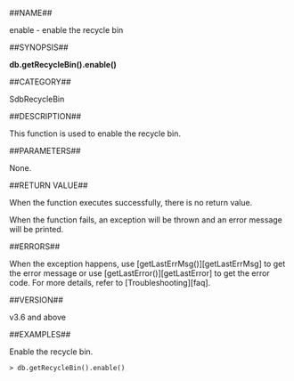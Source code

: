 ##NAME##

enable - enable the recycle bin

##SYNOPSIS##

**db.getRecycleBin().enable()**

##CATEGORY##

SdbRecycleBin

##DESCRIPTION##

This function is used to enable the recycle bin.

##PARAMETERS##

None.

##RETURN VALUE##

When the function executes successfully, there is no return value.

When the function fails, an exception will be thrown and an error message will be printed.

##ERRORS##

When the exception happens, use [getLastErrMsg()][getLastErrMsg] to get the error message or use [getLastError()][getLastError] to get the error code. For more details, refer to [Troubleshooting][faq].

##VERSION##

v3.6 and above

##EXAMPLES##

Enable the recycle bin.

```lang-javascript
> db.getRecycleBin().enable()
```

[^_^]:
      Links
[getLastErrMsg]:manual/Manual/Sequoiadb_Command/Global/getLastErrMsg.md
[getLastError]:manual/Manual/Sequoiadb_Command/Global/getLastError.md
[faq]:manual/FAQ/faq_sdb.md
[error_code]:manual/Manual/Sequoiadb_error_code.md
